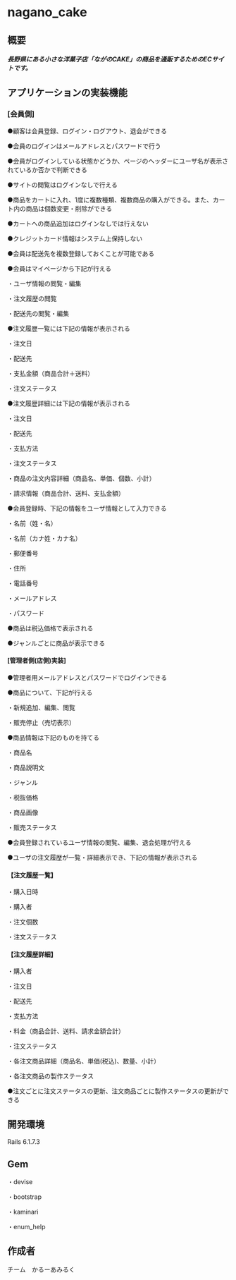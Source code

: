 # nagano_cake



## 概要
##### 長野県にある小さな洋菓子店「ながのCAKE」の商品を通販するためのECサイトです。



## アプリケーションの実装機能

### [会員側]

●顧客は会員登録、ログイン・ログアウト、退会ができる

●会員のログインはメールアドレスとパスワードで行う

●会員がログインしている状態かどうか、ページのヘッダーにユーザ名が表示されているか否かで判断できる

●サイトの閲覧はログインなしで行える

●商品をカートに入れ、1度に複数種類、複数商品の購入ができる。また、カート内の商品は個数変更・削除ができる

●カートへの商品追加はログインなしでは行えない

●クレジットカード情報はシステム上保持しない

●会員は配送先を複数登録しておくことが可能である

●会員はマイページから下記が行える

・ユーザ情報の閲覧・編集

・注文履歴の閲覧

・配送先の閲覧・編集

●注文履歴一覧には下記の情報が表示される

・注文日

・配送先

・支払金額（商品合計＋送料）

・注文ステータス

●注文履歴詳細には下記の情報が表示される

・注文日

・配送先

・支払方法

・注文ステータス

・商品の注文内容詳細（商品名、単価、個数、小計）

・請求情報（商品合計、送料、支払金額）

●会員登録時、下記の情報をユーザ情報として入力できる

・名前（姓・名）

・名前（カナ姓・カナ名）

・郵便番号

・住所

・電話番号

・メールアドレス

・パスワード

●商品は税込価格で表示される

●ジャンルごとに商品が表示できる


 #### [管理者側(店側)実装]
 

●管理者用メールアドレスとパスワードでログインできる

●商品について、下記が行える

・新規追加、編集、閲覧

・販売停止（売切表示）

●商品情報は下記のものを持てる

・商品名

・商品説明文

・ジャンル

・税抜価格

・商品画像

・販売ステータス

●会員登録されているユーザ情報の閲覧、編集、退会処理が行える

●ユーザの注文履歴が一覧・詳細表示でき、下記の情報が表示される

 #### 【注文履歴一覧】

・購入日時

・購入者

・注文個数

・注文ステータス

 #### 【注文履歴詳細】

・購入者

・注文日

・配送先

・支払方法

・料金（商品合計、送料、請求金額合計）

・注文ステータス

・各注文商品詳細（商品名、単価(税込)、数量、小計）

・各注文商品の製作ステータス

●注文ごとに注文ステータスの更新、注文商品ごとに製作ステータスの更新ができる



## 開発環境

Rails 6.1.7.3



## Gem

・devise

・bootstrap

・kaminari

・enum_help



## 作成者
チーム　かるーあみるく
